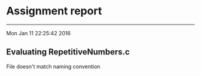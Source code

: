 # Assignment report
---
Mon Jan 11 22:25:42 2016

## Evaluating RepetitiveNumbers.c

File doesn't match naming convention

